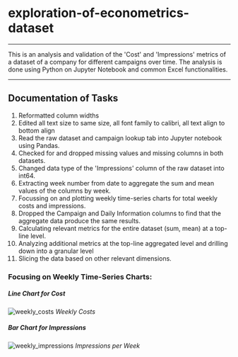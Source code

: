 # exploration-of-econometrics-dataset
---
This is an analysis and validation of the 'Cost' and 'Impressions' metrics of a dataset of a company for different campaigns over time. The analysis is done using Python on Jupyter Notebook and common Excel functionalities.

---
Documentation of Tasks
---
1. Reformatted column widths
2. Edited all text size to same size, all font family to calibri, all text align to bottom align
3. Read the raw dataset and campaign lookup tab into Jupyter notebook using Pandas.
4. Checked for and dropped missing values and missing columns in both datasets.
5. Changed data type of the 'Impressions' column of the raw dataset into int64.
6. Extracting week number from date to aggregate the sum and mean values of the columns by week.
7. Focussing on and plotting weekly time-series charts for total weekly costs and impressions.
8. Dropped the Campaign and Daily Information columns to find that the aggregate data produce the same results.
9. Calculating relevant metrics for the entire dataset (sum, mean) at a top-line level.
10. Analyzing additional metrics at the top-line aggregated level and drilling down into a granular level
11. Slicing the data based on other relevant dimensions.


### Focusing on Weekly Time-Series Charts:
##### Line Chart for Cost
![weekly_costs](https://github.com/Rezwan66/exploration-of-econometrics-dataset/assets/63563859/34a38222-152c-4d21-b3bc-7cd66282d593)
*Weekly Costs*

##### Bar Chart for Impressions
![weekly_impressions](https://github.com/Rezwan66/exploration-of-econometrics-dataset/assets/63563859/5017d256-5a52-418a-8c85-4fa4ed8a0a8a)
*Impressions per Week*

